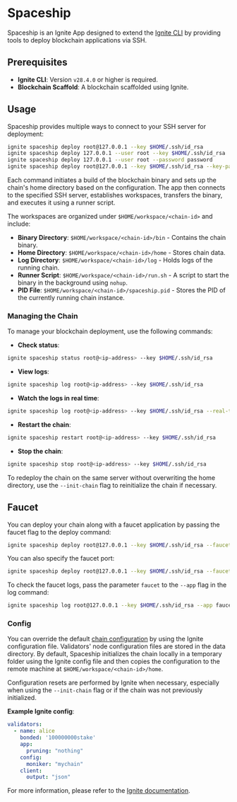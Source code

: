 # Spaceship

Spaceship is an Ignite App designed to extend the [Ignite CLI](https://github.com/ignite/cli) by providing tools to deploy blockchain applications via SSH.

## Prerequisites

* **Ignite CLI**: Version `v28.4.0` or higher is required.
* **Blockchain Scaffold**: A blockchain scaffolded using Ignite.

## Usage

Spaceship provides multiple ways to connect to your SSH server for deployment:

```sh
ignite spaceship deploy root@127.0.0.1 --key $HOME/.ssh/id_rsa
ignite spaceship deploy 127.0.0.1 --user root --key $HOME/.ssh/id_rsa
ignite spaceship deploy 127.0.0.1 --user root --password password
ignite spaceship deploy root@127.0.0.1 --key $HOME/.ssh/id_rsa --key-password key_password
```

Each command initiates a build of the blockchain binary and sets up the chain's home directory based on the configuration. The app then connects to the specified SSH server, establishes workspaces, transfers the binary, and executes it using a runner script.

The workspaces are organized under `$HOME/workspace/<chain-id>` and include:
- **Binary Directory**: `$HOME/workspace/<chain-id>/bin` - Contains the chain binary.
- **Home Directory**: `$HOME/workspace/<chain-id>/home` - Stores chain data.
- **Log Directory**: `$HOME/workspace/<chain-id>/log` - Holds logs of the running chain.
- **Runner Script**: `$HOME/workspace/<chain-id>/run.sh` - A script to start the binary in the background using `nohup`.
- **PID File**: `$HOME/workspace/<chain-id>/spaceship.pid` - Stores the PID of the currently running chain instance.

### Managing the Chain

To manage your blockchain deployment, use the following commands:

- **Check status**:

```sh
ignite spaceship status root@<ip-address> --key $HOME/.ssh/id_rsa
```

- **View logs**:

```sh
ignite spaceship log root@<ip-address> --key $HOME/.ssh/id_rsa
```

- **Watch the logs in real time**:

```sh
ignite spaceship log root@<ip-address> --key $HOME/.ssh/id_rsa --real-time
```

- **Restart the chain**:

```sh
ignite spaceship restart root@<ip-address> --key $HOME/.ssh/id_rsa
```

- **Stop the chain**:

```sh
ignite spaceship stop root@<ip-address> --key $HOME/.ssh/id_rsa
```

To redeploy the chain on the same server without overwriting the home directory, use the `--init-chain` flag to reinitialize the chain if necessary.

## Faucet

You can deploy your chain along with a faucet application by passing the faucet flag to the deploy command:

```sh
ignite spaceship deploy root@127.0.0.1 --key $HOME/.ssh/id_rsa --faucet
```

You can also specify the faucet port:

```sh
ignite spaceship deploy root@127.0.0.1 --key $HOME/.ssh/id_rsa --faucet --faucet-port 8077
```

To check the faucet logs, pass the parameter `faucet` to the `--app` flag in the log command:

```sh
ignite spaceship log root@127.0.0.1 --key $HOME/.ssh/id_rsa --app faucet
```

### Config

You can override the default [chain configuration](https://docs.ignite.com/references/config#validators) by using the Ignite configuration file. Validators' node configuration files are stored in the data directory. By default, Spaceship initializes the chain locally in a temporary folder using the Ignite config file and then copies the configuration to the remote machine at `$HOME/workspace/<chain-id>/home`.

Configuration resets are performed by Ignite when necessary, especially when using the `--init-chain` flag or if the chain was not previously initialized.

**Example Ignite config**:

```yaml
validators:
  - name: alice
    bonded: '100000000stake'
    app:
      pruning: "nothing"
    config:
      moniker: "mychain"
    client:
      output: "json"
```

For more information, please refer to the [Ignite documentation](https://docs.ignite.com).
